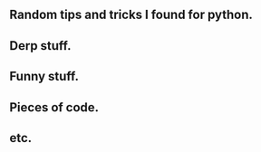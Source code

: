 ## Random tips and tricks I found for python.

## Derp stuff.

## Funny stuff.

## Pieces of code.

## etc.
